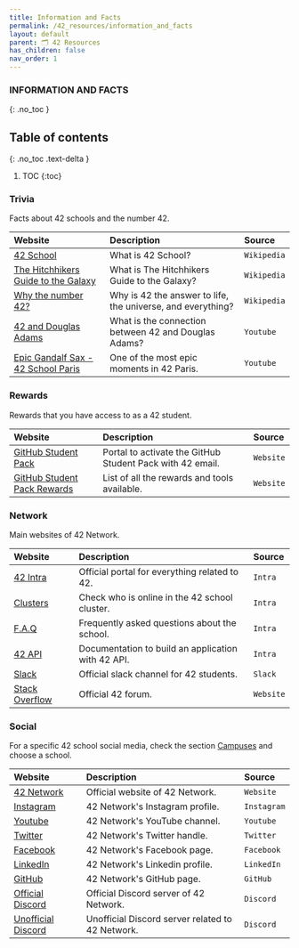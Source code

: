 ```yaml
---
title: Information and Facts
permalink: /42_resources/information_and_facts
layout: default
parent: 🗂️ 42 Resources
has_children: false
nav_order: 1
---
```


### **INFORMATION AND FACTS**
{: .no_toc }

## Table of contents
{: .no_toc .text-delta }

1. TOC
{:toc}

### **Trivia**

Facts about 42 schools and the number 42.

| Website | Description | Source |
| :------ | :---------- | :----- |
| [42 School](https://en.wikipedia.org/wiki/42_(school)) | What is 42 School? | `Wikipedia` |
| [The Hitchhikers Guide to the Galaxy](https://en.wikipedia.org/wiki/The_Hitchhiker%27s_Guide_to_the_Galaxy) | What is The Hitchhikers Guide to the Galaxy? | `Wikipedia` |
| [Why the number 42?](https://en.wikipedia.org/wiki/42_(number)#The_Hitchhiker's_Guide_to_the_Galaxy) | Why is 42 the answer to life, the universe, and everything? | `Wikipedia` |
| [42 and Douglas Adams](https://www.youtube.com/watch?v=D6tINlNluuY) | What is the connection between 42 and Douglas Adams? | `Youtube` |
| [Epic Gandalf Sax - 42 School Paris](https://www.youtube.com/watch?v=9CE3c0Hp7WM) | One of the most epic moments in 42 Paris. | `Youtube` | 

### **Rewards**

Rewards that you have access to as a 42 student.

| Website | Description | Source |
| :------ | :---------- | :----- |
| [GitHub Student Pack](https://github-portal.42.fr/login) | Portal to activate the GitHub Student Pack with 42 email. | `Website` |
| [GitHub Student Pack Rewards](https://education.github.com/pack) | List of all the rewards and tools available. | `Website` |

### **Network**

Main websites of 42 Network.

| Website | Description | Source |
| :------ | :---------- | :----- |
| [42 Intra](https://intra.42.fr) | Official portal for everything related to 42. | `Intra` |
| [Clusters](https://meta.intra.42.fr/clusters) | Check who is online in the 42 school cluster. | `Intra` |
| [F.A.Q](https://meta.intra.42.fr/articles) | Frequently asked questions about the school. | `Intra` |
| [42 API](https://api.intra.42.fr/apidoc) | Documentation to build an application with 42 API. | `Intra` |
| [Slack](https://app.slack.com/client/T039P7U66/C04971HPWQ1) | Official slack channel for 42 students. | `Slack` |
| [Stack Overflow](https://stackoverflowteams.com/c/42network) | Official 42 forum. | `Website` |

### **Social**

For a specific 42 school social media, check the section [Campuses](https://jotavare.github.io/docs/42_resources/campuses.html) and choose a school.

| Website | Description | Source |
| :------ | :---------- | :----- |
| [42 Network](https://www.42network.org) | Official website of 42 Network. | `Website` |
| [Instagram](https://www.instagram.com/42_network) | 42 Network's Instagram profile. | `Instagram` |
| [Youtube](https://www.youtube.com/c/42thenetwork) | 42 Network's YouTube channel. | `Youtube` |
| [Twitter](https://twitter.com/42Network) | 42 Network's Twitter handle. | `Twitter` |
| [Facebook](https://www.facebook.com/42Network) | 42 Network's Facebook page. | `Facebook` |
| [LinkedIn](https://www.linkedin.com/school/42network) | 42 Network's Linkedin profile. | `LinkedIn` |
| [GitHub](https://github.com/42School) | 42 Network's GitHub page. | `GitHub` |
| [Official Discord](https://discord.com/invite/42) | Official Discord server of 42 Network. | `Discord` |
| [Unofficial Discord](https://discord.gg/wsrkKE4) | Unofficial Discord server related to 42 Network. | `Discord` |
